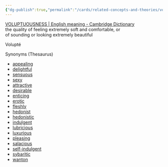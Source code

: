 ```yaml
---
{"dg-publish":true,"permalink":"/cards/related-concepts-and-theories/voluptuousness/","noteIcon":"","created":"2023-01-21T14:58:39.567+01:00","updated":"2023-01-21T15:31:27.365+01:00"}
---
```



[VOLUPTUOUSNESS | English meaning - Cambridge Dictionary](https://dictionary.cambridge.org/dictionary/english/voluptuousness)
the quality of feeling extremely soft and comfortable, or of sounding or looking extremely beautiful

Volupté

Synonyms (Thesaurus)
-   [appealing](https://www.thesaurus.com/browse/appealing)
-   [delightful](https://www.thesaurus.com/browse/delightful)
-   [sensuous](https://www.thesaurus.com/browse/sensuous)
-   [sexy](https://www.thesaurus.com/browse/sexy)
-   [attractive](https://www.thesaurus.com/browse/attractive)
-   [desirable](https://www.thesaurus.com/browse/desirable)
-   [enticing](https://www.thesaurus.com/browse/enticing)
-   [erotic](https://www.thesaurus.com/browse/erotic)
-   [fleshly](https://www.thesaurus.com/browse/fleshly)
-   [hedonist](https://www.thesaurus.com/browse/hedonist)
-   [hedonistic](https://www.thesaurus.com/browse/hedonistic)
-   [indulgent](https://www.thesaurus.com/browse/indulgent)
-   [lubricious](https://www.thesaurus.com/browse/lubricious)
-   [luxurious](https://www.thesaurus.com/browse/luxurious)
-   [pleasing](https://www.thesaurus.com/browse/pleasing)
-   [salacious](https://www.thesaurus.com/browse/salacious)
-   [self-indulgent](https://www.thesaurus.com/browse/self-indulgent)
-   [sybaritic](https://www.thesaurus.com/browse/sybaritic)
-   [wanton](https://www.thesaurus.com/browse/wanton)